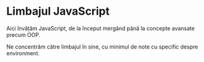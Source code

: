 # Limbajul JavaScript

Aici învățăm JavaScript, de la început mergând până la concepte avansate precum OOP.

Ne concentrăm către limbajul în sine, cu minimul de note cu specific despre environment.


